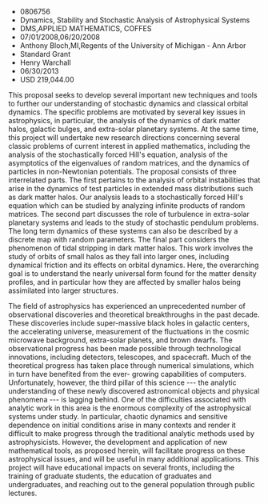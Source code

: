 
* 0806756
* Dynamics, Stability and Stochastic Analysis of Astrophysical Systems
* DMS,APPLIED MATHEMATICS, COFFES
* 07/01/2008,06/20/2008
* Anthony Bloch,MI,Regents of the University of Michigan - Ann Arbor
* Standard Grant
* Henry Warchall
* 06/30/2013
* USD 219,044.00

This proposal seeks to develop several important new techniques and tools to
further our understanding of stochastic dynamics and classical orbital dynamics.
The specific problems are motivated by several key issues in astrophysics, in
particular, the analysis of the dynamics of dark matter halos, galactic bulges,
and extra-solar planetary systems. At the same time, this project will undertake
new research directions concerning several classic problems of current interest
in applied mathematics, including the analysis of the stochastically forced
Hill's equation, analysis of the asymptotics of the eigenvalues of random
matrices, and the dynamics of particles in non-Newtonian potentials. The
proposal consists of three interrelated parts. The first pertains to the
analysis of orbital instabilities that arise in the dynamics of test particles
in extended mass distributions such as dark matter halos. Our analysis leads to
a stochastically forced Hill's equation which can be studied by analyzing
infinite products of random matrices. The second part discusses the role of
turbulence in extra-solar planetary systems and leads to the study of stochastic
pendulum problems. The long term dynamics of these systems can also be described
by a discrete map with random parameters. The final part considers the
phenomenon of tidal stripping in dark matter halos. This work involves the study
of orbits of small halos as they fall into larger ones, including dynamical
friction and its effects on orbital dynamics. Here, the overarching goal is to
understand the nearly universal form found for the matter density profiles, and
in particular how they are affected by smaller halos being assimilated into
larger structures.

The field of astrophysics has experienced an unprecedented number of
observational discoveries and theoretical breakthroughs in the past decade.
These discoveries include super-massive black holes in galactic centers, the
accelerating universe, measurement of the fluctuations in the cosmic microwave
background, extra-solar planets, and brown dwarfs. The observational progress
has been made possible through technological innovations, including detectors,
telescopes, and spacecraft. Much of the theoretical progress has taken place
through numerical simulations, which in turn have benefited from the ever-
growing capabilities of computers. Unfortunately, however, the third pillar of
this science --- the analytic understanding of these newly discovered
astronomical objects and physical phenomena --- is lagging behind. One of the
difficulties associated with analytic work in this area is the enormous
complexity of the astrophysical systems under study. In particular, chaotic
dynamics and sensitive dependence on initial conditions arise in many contexts
and render it difficult to make progress through the traditional analytic
methods used by astrophysicists. However, the development and application of new
mathematical tools, as proposed herein, will facilitate progress on these
astrophysical issues, and will be useful in many additional applications. This
project will have educational impacts on several fronts, including the training
of graduate students, the education of graduates and undergraduates, and
reaching out to the general population through public lectures.
